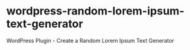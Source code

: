 # wordpress-random-lorem-ipsum-text-generator
WordPress Plugin - Create a Random Lorem Ipsum Text Generator
